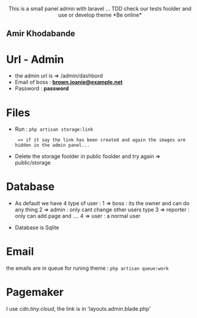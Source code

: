 <p align="center">
This is a small panel admin with laravel ... TDD check our tests foolder and use or develop theme
*Be online*
</p>

## Amir Khodabande

# Url - Admin

-   the admin url is => /admin/dashbord
-   Email of boss : **brown.joanie@example.net**
-   Password : **password**

# Files

-   Run :
    `php artisan storage:link`

         => if it say the link has been created and again the images are hidden in the admin panel...

-   Delete the storage foolder in public foolder and try again => public/storage

# Database

-   As default we have 4 type of user :
    1 => boss : its the owner and can do any thing
    2 => admin : only cant change other users type
    3 => reporter : only can add page and ....
    4 => user : a normal user

-   Database is Sqlite

# Email

the emails are in queue for runing theme :
`php artisan queue:work`

# Pagemaker

I use _cdn.tiny.cloud_, the link is in 'layouts.admin.blade.php'

